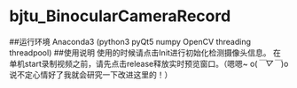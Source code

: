 # bjtu_BinocularCameraRecord
##运行环境
Anaconda3 (python3 pyQt5 numpy OpenCV threading threadpool)
##使用说明
使用的时候请点击Init进行初始化检测摄像头信息。 在单机start录制视频之前，请先点击release释放实时预览窗口。（嗯嗯~ o(*￣▽￣*)o 说不定心情好了我就会研究一下改进这里的！）
